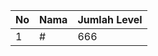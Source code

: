 | No | Nama            | Jumlah Level |
|----|-----------------|--------------|
| 1  | #    |    666        |
